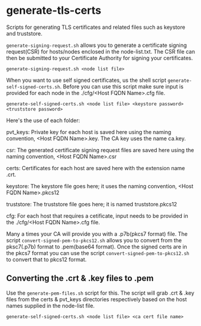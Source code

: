 # generate-tls-certs
Scripts for generating TLS certificates and related files such as keystore and truststore.


`generate-signing-request.sh` allows you to generate a certificate signing request(CSR) for hosts/nodes enclosed in the node-list.txt. The CSR file can then be submitted to your Certificate Authority for signing your certificates.

`generate-signing-request.sh <node list file>`

When you want to use self signed certificates, us the shell script `generate-self-signed-certs.sh`. Before you can use this script make sure input is provided for each node in the ./cfg/\<Host FQDN Name\>.cfg file.

`generate-self-signed-certs.sh <node list file> <keystore password> <truststore password>`

Here's the use of each folder:

pvt_keys: Private key for each host is saved here using the naming convention, \<Host FQDN Name\>.key. The CA key uses the name ca.key.

csr: The generated certificate signing request files are saved here using the naming convention, \<Host FQDN Name\>.csr

certs: Certificates for each host are saved here with the extension name .crt.

keystore: The keystore file goes here; it uses the naming convention, \<Host FQDN Name\>.pkcs12

truststore: The truststore file goes here; it is named truststore.pkcs12

cfg: For each host that requires a cetificate, input needs to be provided in the ./cfg/\<Host FQDN Name\>.cfg file.

Many a times your CA will provide you with a .p7b(pkcs7 format) file. The script `convert-signed-pem-to-pkcs12.sh` allows you to convert from the pksc7(.p7b) format to .pem(base64 format). Once the signed certs are in the pkcs7 format you can use the script `convert-signed-pem-to-pkcs12.sh` to convert that to pkcs12 format.

## Converting the .crt & .key files to .pem
Use the `generate-pem-files.sh` script for this. The script will grab .crt & .key files from the certs & pvt_keys directories respectively based on the host names supplied in the node-list file.

`generate-self-signed-certs.sh <node list file> <ca cert file name>`












